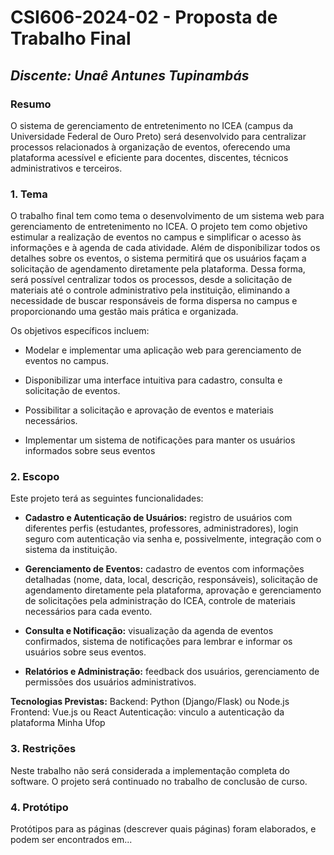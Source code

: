# **CSI606-2024-02 - Proposta de Trabalho Final**

## *Discente: Unaê Antunes Tupinambás*

<!-- Descrever um resumo sobre o trabalho. -->

### Resumo

O sistema de gerenciamento de entretenimento no ICEA (campus da Universidade Federal de Ouro Preto) será desenvolvido para centralizar processos relacionados à organização de eventos, oferecendo uma plataforma acessível e eficiente para docentes, discentes, técnicos administrativos e terceiros.

<!-- Apresentar o tema. -->
### 1. Tema

O trabalho final tem como tema o desenvolvimento de um sistema web para gerenciamento de entretenimento no ICEA. O projeto tem como objetivo estimular a realização de eventos no campus e simplificar o acesso às informações e à agenda de cada atividade. Além de disponibilizar todos os detalhes sobre os eventos, o sistema permitirá que os usuários façam a solicitação de agendamento diretamente pela plataforma. Dessa forma, será possível centralizar todos os processos, desde a solicitação de materiais até o controle administrativo pela instituição, eliminando a necessidade de buscar responsáveis de forma dispersa no campus e proporcionando uma gestão mais prática e organizada.

Os objetivos específicos incluem:

- Modelar e implementar uma aplicação web para gerenciamento de eventos no campus.

- Disponibilizar uma interface intuitiva para cadastro, consulta e solicitação de eventos.

- Possibilitar a solicitação e aprovação de eventos e materiais necessários.

- Implementar um sistema de notificações para manter os usuários informados sobre seus eventos

<!-- Descrever e limitar o escopo da aplicação. -->
### 2. Escopo

Este projeto terá as seguintes funcionalidades: 

- **Cadastro e Autenticação de Usuários:** 
registro de usuários com diferentes perfis (estudantes, professores, administradores), login seguro com autenticação via senha e, possivelmente, integração com o sistema da instituição.

- **Gerenciamento de Eventos:**
cadastro de eventos com informações detalhadas (nome, data, local, descrição, responsáveis), solicitação de agendamento diretamente pela plataforma, aprovação e gerenciamento de solicitações pela administração do ICEA, controle de materiais necessários para cada evento.

- **Consulta e Notificação:** visualização da agenda de eventos confirmados, sistema de notificações para lembrar e informar os usuários sobre seus eventos.

- **Relatórios e Administração:**
feedback dos usuários, gerenciamento de permissões dos usuários administrativos.

**Tecnologias Previstas:**
Backend: Python (Django/Flask) ou Node.js
Frontend: Vue.js ou React
Autenticação: vinculo a autenticação da plataforma Minha Ufop

<!-- Apresentar restrições de funcionalidades e de escopo. -->
### 3. Restrições

Neste trabalho não será considerada a implementação completa do software. O projeto será continuado no trabalho de conclusão de curso.

<!-- Construir alguns protótipos para a aplicação, disponibilizá-los no Github e descrever o que foi considerado. //-->
### 4. Protótipo

  Protótipos para as páginas (descrever quais páginas) foram elaborados, e podem ser encontrados em...
